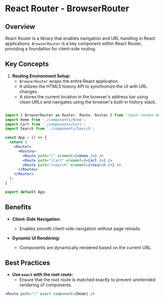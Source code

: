 # React Router - BrowserRouter

## Overview

React Router is a library that enables navigation and URL handling in React applications. `BrowserRouter` is a key component within React Router, providing a foundation for client-side routing.

## Key Concepts

1. **Routing Environment Setup:**
   - `BrowserRouter` wraps the entire React application.
   - It utilizes the HTML5 history API to synchronize the UI with URL changes.
   - A <BrowserRouter> stores the current location in the browser's address bar using clean URLs and navigates using the browser's built-in history stack.

```jsx

import { BrowserRouter as Router, Route, Routes } from 'react-router-dom';
import Home from './components/Home';
import Cart from './components/Cart';
import Search from './components/Search';

const App = () => {
  return (
    <Router>
      <Routes>
        <Route path="/" element={<Home />} />
        <Route path="/cart" element={<Cart />} />
        <Route path="/search" element={<Search />} />
      </Routes>
    </Router> 
  );
}

export default App;

```
## Benefits

- **Client-Side Navigation:**
  - Enables smooth client-side navigation without page reloads.

- **Dynamic UI Rendering:**
  - Components are dynamically rendered based on the current URL.

## Best Practices

- **Use `exact` with the root route:**
  - Ensure that the root route is matched exactly to prevent unintended rendering of components.

```jsx
<Route path="/" exact component={Home} />
```

